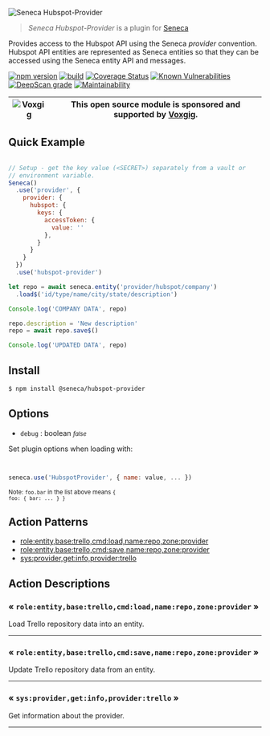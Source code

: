 ![Seneca Hubspot-Provider](http://senecajs.org/files/assets/seneca-logo.png)

> _Seneca Hubspot-Provider_ is a plugin for [Seneca](http://senecajs.org)


Provides access to the Hubspot API using the Seneca *provider*
convention. Hubspot API entities are represented as Seneca entities so
that they can be accessed using the Seneca entity API and messages.


[![npm version](https://img.shields.io/npm/v/@seneca/trello-provider.svg)](https://npmjs.com/package/@seneca/trello-provider)
[![build](https://github.com/senecajs/seneca-trello-provider/actions/workflows/build.yml/badge.svg)](https://github.com/senecajs/seneca-trello-provider/actions/workflows/build.yml)
[![Coverage Status](https://coveralls.io/repos/github/senecajs/seneca-trello-provider/badge.svg?branch=main)](https://coveralls.io/github/senecajs/seneca-trello-provider?branch=main)
[![Known Vulnerabilities](https://snyk.io/test/github/senecajs/seneca-trello-provider/badge.svg)](https://snyk.io/test/github/senecajs/seneca-trello-provider)
[![DeepScan grade](https://deepscan.io/api/teams/5016/projects/19462/branches/505954/badge/grade.svg)](https://deepscan.io/dashboard#view=project&tid=5016&pid=19462&bid=505954)
[![Maintainability](https://api.codeclimate.com/v1/badges/f76e83896b731bb5d609/maintainability)](https://codeclimate.com/github/senecajs/seneca-trello-provider/maintainability)


| ![Voxgig](https://www.voxgig.com/res/img/vgt01r.png) | This open source module is sponsored and supported by [Voxgig](https://www.voxgig.com). |
|---|---|


## Quick Example


```js

// Setup - get the key value (<SECRET>) separately from a vault or
// environment variable.
Seneca()
  .use('provider', {
    provider: {
      hubspot: {
        keys: {
          accessToken: {
            value: ''
          },
        }
      }
    }
  })
  .use('hubspot-provider')

let repo = await seneca.entity('provider/hubspot/company')
  .load$('id/type/name/city/state/description')

Console.log('COMPANY DATA', repo)

repo.description = 'New description'
repo = await repo.save$()

Console.log('UPDATED DATA', repo)

```

## Install

```sh
$ npm install @seneca/hubspot-provider
```



<!--START:options-->


## Options

* `debug` : boolean <i><small>false</small></i>


Set plugin options when loading with:
```js


seneca.use('HubspotProvider', { name: value, ... })


```


<small>Note: <code>foo.bar</code> in the list above means 
<code>{ foo: { bar: ... } }</code></small> 



<!--END:options-->

<!--START:action-list-->


## Action Patterns

* [role:entity,base:trello,cmd:load,name:repo,zone:provider](#-roleentitybasetrellocmdloadnamerepozoneprovider-)
* [role:entity,base:trello,cmd:save,name:repo,zone:provider](#-roleentitybasetrellocmdsavenamerepozoneprovider-)
* [sys:provider,get:info,provider:trello](#-sysprovidergetinfoprovidertrello-)


<!--END:action-list-->

<!--START:action-desc-->


## Action Descriptions

### &laquo; `role:entity,base:trello,cmd:load,name:repo,zone:provider` &raquo;

Load Trello repository data into an entity.



----------
### &laquo; `role:entity,base:trello,cmd:save,name:repo,zone:provider` &raquo;

Update Trello repository data from an entity.



----------
### &laquo; `sys:provider,get:info,provider:trello` &raquo;

Get information about the provider.



----------


<!--END:action-desc-->
